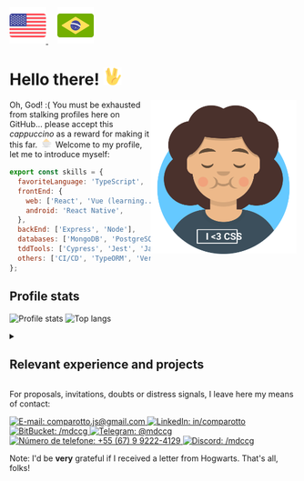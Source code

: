 <!-- Please, don't give up on hiring me because of the indentation in this README; it still works that way -->

<p>
  <a href="#">
    <img width="64px" src="./assets/en-US.svg" alt="American English" />
  </a>

  <a href="./README_pt-BR.md" style="margin-left: 16px;">
    <img width="64px" src="./assets/pt-BR.svg" alt="Português Brasileiro" />
  </a>
</p>

# Hello there! <img alt="Vulcan salute" width="32px" src="./assets/vulcan-salute.svg" />

<img align="right" title="I'll thank you if you may give me a cafuné (&quot;gentle head rub&quot; from Brazilian Portuguese) with your mouse pointer" alt="Me" width="256px" src="./assets/me.svg" />

Oh, God! :&#40; You must be exhausted from stalking profiles here on GitHub&hellip; please accept this _cappuccino_ as a reward for making it this far.
<img style="margin: 0 4px;" title="A gentle cup of cappuccino with whipped cream" alt="☕" width="16px" src="./assets/cappuccino.svg" />
Welcome to my profile, let me to introduce myself:

```javascript
export const skills = {
  favoriteLanguage: 'TypeScript',
  frontEnd: {
    web: ['React', 'Vue (learning...)'],
    android: 'React Native',
  },
  backEnd: ['Express', 'Node'],
  databases: ['MongoDB', 'PostgreSQL', 'MySQL'],
  tddTools: ['Cypress', 'Jest', 'Jasmine'],
  others: ['CI/CD', 'TypeORM', 'Vercel', 'Firebase', 'Figma'],
};
```

## Profile stats

![Profile stats](https://github-readme-status-61ykvfcep-mdccg.vercel.app/api?username=mdccg&show_icons=true&theme=transparent)
![Top langs](https://github-readme-status-61ykvfcep-mdccg.vercel.app/api/top-langs/?username=mdccg&theme=transparent&hide=html,css)

<details>
  <summary>
  
  ## Relevant experience and projects
  </summary>

  <img align="left" alt="Graduation cap" width="64px" src="./assets/graduation-cap.svg" />

  I'm [computer technician](https://www.ifms.edu.br/campi/campus-aquidauana/cursos/integrado/informatica) (2017-2020) and a future [technologist in Internet Systems](https://www.ifms.edu.br/campi/campus-aquidauana/cursos/graduacao/sistemas-para-internet/sistemas-para-internet) (2021-2024) by [Federal Institute of Education, Science and Technology of _Mato Grosso do Sul_](https://ifms.edu.br) (known by _IFMS_) _campus Aquidauana_.

  <img align="right" alt="Lamp" width="64px" src="./assets/idea.svg" />

  Since 2018, I have been a scholarship student through the Institutional Scientific Initiation Scholarship Program (known in Brazil by the acronym PIBIC). In addition to the software projects developed during both courses, I actively participated in teaching projects aimed at software development, among which I may mention:

  - ### [_Kalivôno: promovendo o acesso à língua Terena por meio de um app progressivo_](https://kalivono-app.web.app) (2019-2020, 2023);
    &quot;Child: promoting access to the Terena language through a progressive app&quot; from Terena and Brazilian Portuguese. This app consisted of a dictionary to revitalize the Terena language, that is, an indigenous language, and provide easy and modern means for its diffusion.

  - ### _Desenvolvimento de um aplicativo para acompanhamento dos egressos do IFMS_ (2021-2022).
    &quot;Development of an app to accompany graduates of the Federal Institute of _Mato Grosso do Sul_&quot; from Brazilian Portuguese. This app is a business social network for graduates of the Federal Institute of _Mato Grosso do Sul_. Its objective is to collect course reviews, provide jobs and encourage them to continue in the institution through other courses or selection processes so that they may join the institution as employees.

  - ### _IFMS Aqui Comunica_: Scrum (2018);
    &quot;_IFMS_ Here It Communicates: Scrum&quot; from Brazilian Portuguese. This project was focused on developing an event website for the institution using the Scrum methodoogy. It received accreditation for the Technology, Engineering and Science Fair of _Mato Grosso do Sul_ (known by the acronym FETECMS), considered the largest scientific event in the Brazilian Midwest region.

  On top of that, I am focused on maintaining my detailed repositories in order to clearly demonstrate the activities carried out during my classes, as well as what I have learned and how it can contribute to those who want to explore my skills.
</details>

For proposals, invitations, doubts or distress signals, I leave here my means of contact:

<p>
  <a target="_blank" href="mailto:comparotto.js@gmail.com">
    <img alt="E-mail: comparotto.js@gmail.com" title="comparotto.js@gmail.com" src="https://img.shields.io/badge/Gmail-D14836?style=for-the-badge&logo=gmail&logoColor=white" />
  </a>

  <a target="_blank" href="https://www.linkedin.com/in/matheus-comparotto-1a7895113">
    <img alt="LinkedIn: in/comparotto" title="in/comparotto" src="https://img.shields.io/badge/LinkedIn-0077B5?style=for-the-badge&logo=linkedin&logoColor=white" />
  </a>

  <a target="_blank" href="https://bitbucket.org/mdccg">
    <img alt="BitBucket: /mdccg" title="/mdccg" src="https://img.shields.io/badge/Bitbucket-0747a6?style=for-the-badge&logo=bitbucket&logoColor=white" />
  </a>

  <a target="_blank" href="https://t.me/mdccg">
    <img alt="Telegram: @mdccg" title="@mdccg" src="https://img.shields.io/badge/Telegram-2CA5E0?style=for-the-badge&logo=telegram&logoColor=white" />
  </a>

  <a target="_blank" href="https://wa.me/+5567992224129">
    <img alt="Número de telefone: +55 (67) 9 9222-4129" title="+55 (67) 9 9222-4129" src="https://img.shields.io/badge/WhatsApp-25D366?style=for-the-badge&logo=whatsapp&logoColor=white" />
  </a>

  <a target="_blank" href="https://discord.com/channels/@me/mdccg/">
    <img alt="Discord: /mdccg" title="/mdccg" src="https://img.shields.io/badge/Discord-7289DA?style=for-the-badge&logo=discord&logoColor=white" />
  </a>

  <!--
  <a target="_blank" href="https://www.reddit.com/user/mdccg">
    <img alt="Reddit: u/mdccg" title="u/mdccg" src="https://img.shields.io/badge/Reddit-FF4500?style=for-the-badge&logo=reddit&logoColor=white" />
  </a>
  -->
</p>

Note: I'd be **very** grateful if I received a letter from Hogwarts. That's all, folks!
